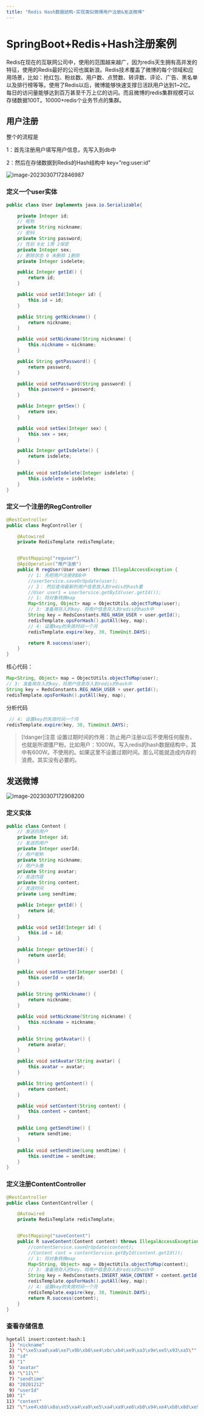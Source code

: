 ```yaml
---
title: "Redis Hash数据结构-实现类似微博用户注册&发送微博"
---
```


# SpringBoot+Redis+Hash注册案例

Redis在现在的互联网公司中，使用的范围越来越广，因为redis天生拥有高并发的特征，使用的Redis最好的公司也属新浪。Redis技术覆盖了微博的每个领域和应用场景，比如：抢红包、粉丝数、用户数、点赞数、转评数、评论、广告、黑名单以及排行榜等等。使用了Redis以后，微博能够快速支撑日活跃用户达到1~2亿。每日的访问量能够达到百万甚至千万上亿的访问。而且微博的redis集群规模可以存储数据100T。10000+redis个业务节点的集群。

## 用户注册

整个的流程是

1：首先注册用户填写用户信息，先写入到db中

2：然后在存储数据到Redis的Hash结构中 key=”reg:user:id”

![image-20230307172846987](./image/Snipaste_2024-06-29_19-27-31.png)


### 定义一个user实体

```java
public class User implements java.io.Serializable{

    private Integer id;
    // 昵称
    private String nickname;
    // 密码
    private String password;
    // 性别 0女 1男 2保密
    private Integer sex;
    // 删除状态 0 未删除 1删除
    private Integer isdelete;

    public Integer getId() {
        return id;
    }

    public void setId(Integer id) {
        this.id = id;
    }

    public String getNickname() {
        return nickname;
    }

    public void setNickname(String nickname) {
        this.nickname = nickname;
    }

    public String getPassword() {
        return password;
    }

    public void setPassword(String password) {
        this.password = password;
    }

    public Integer getSex() {
        return sex;
    }

    public void setSex(Integer sex) {
        this.sex = sex;
    }

    public Integer getIsdelete() {
        return isdelete;
    }

    public void setIsdelete(Integer isdelete) {
        this.isdelete = isdelete;
    }
}

```

### 定义一个注册的RegController

```java
@RestController
public class RegController {

    @Autowired
    private RedisTemplate redisTemplate;


    @PostMapping("reguser")
    @ApiOperation("用户注册")
    public R regUser(User user) throws IllegalAccessException {
        // 1: 先把用户注册到DB中
        //userService.saveOrUpdate(user);
        // 2： 然后查询最新的用户信息放入到redis的hash重
        //User user1 = userService.getById(user.getId());
        // 1: 将对象转换map
        Map<String, Object> map = ObjectUtils.objectToMap(user);
        // 3: 准备用存入的key，将用户信息存入到redis的hash中
        String key = RedsConstants.REG_HASH_USER + user.getId();
        redisTemplate.opsForHash().putAll(key, map);
        // 4: 设置key的失效时间一个月
        redisTemplate.expire(key, 30, TimeUnit.DAYS);

        return R.success(user);
    }
}

```

核心代码：

```java
Map<String, Object> map = ObjectUtils.objectToMap(user);
// 3: 准备用存入的key，将用户信息存入到redis的hash中
String key = RedsConstants.REG_HASH_USER + user.getId();
redisTemplate.opsForHash().putAll(key, map);

```

分析代码

```java
 // 4: 设置key的失效时间一个月
redisTemplate.expire(key, 30, TimeUnit.DAYS);
```

>[!danger]注意
设置过期时间的作用：防止用户注册以后不使用任何服务，也就是所谓僵尸粉。比如用户：1000W。写入redis的hash数据结构中，其中有600W。不使用的。如果这里不设置过期时间。那么可能就造成内存的浪费。其实没有必要的。


## 发送微博

![image-20230307172908200](./image/Snipaste_2024-06-29_19-32-01.png)

### 定义实体

```java
public class Content {
    // 发送的用户
    private Integer id;
    // 发送的用户
    private Integer userId;
    // 用户昵称
    private String nickname;
    // 用户头像
    private String avatar;
    // 发送内容
    private String content;
    // 发送时间
    private Long sendtime;

    public Integer getId() {
        return id;
    }

    public void setId(Integer id) {
        this.id = id;
    }

    public Integer getUserId() {
        return userId;
    }

    public void setUserId(Integer userId) {
        this.userId = userId;
    }

    public String getNickname() {
        return nickname;
    }

    public void setNickname(String nickname) {
        this.nickname = nickname;
    }

    public String getAvatar() {
        return avatar;
    }

    public void setAvatar(String avatar) {
        this.avatar = avatar;
    }

    public String getContent() {
        return content;
    }

    public void setContent(String content) {
        this.content = content;
    }

    public Long getSendtime() {
        return sendtime;
    }

    public void setSendtime(Long sendtime) {
        this.sendtime = sendtime;
    }
}

```

### 定义注册ContentController

```java
@RestController
public class ContentController {

    @Autowired
    private RedisTemplate redisTemplate;


    @PostMapping("saveContent")
    public R saveContent(Content content) throws IllegalAccessException {
        //contentService.saveOrUpdate(content);
        //Content cont = contentService.getById(content.getId());
        // 1: 将对象转换map
        Map<String, Object> map = ObjectUtils.objectToMap(content);
        // 3: 准备用存入的key，将用户信息存入到redis的hash中
        String key = RedsConstants.INSERT_HASH_CONTENT + content.getId();
        redisTemplate.opsForHash().putAll(key, map);
        // 4: 设置key的失效时间一个月
        redisTemplate.expire(key, 30, TimeUnit.DAYS);
        return R.success(content);
    }
}

```

### 查看存储信息

```sh
hgetall insert:content:hash:1
 1) "nickname"
 2) "\"\xe5\xad\xa6\xe7\x9b\xb8\xe4\xbc\xb4\xe9\xa3\x9e\xe5\x93\xa5\""
 3) "id"
 4) "1"
 5) "avatar"
 6) "\"11\""
 7) "sendtime"
 8) "20201212"
 9) "userId"
10) "1"
11) "content"
12) "\"\xe4\xbb\x8a\xe5\xa4\xa9\xe5\xa4\xa9\xe6\xb0\x94\xe4\xb8\x8d\xe9\x94\x99\""
```